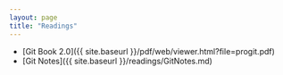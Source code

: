 ```yaml
---
layout: page
title: "Readings"
---
```

 - [Git Book 2.0]({{ site.baseurl }}/pdf/web/viewer.html?file=progit.pdf)
 - [Git Notes]({{ site.baseurl }}/readings/GitNotes.md)